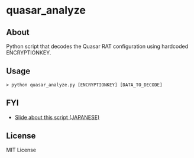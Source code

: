 # quasar_analyze

## About

Python script that decodes the Quasar RAT configuration using hardcoded ENCRYPTIONKEY.

## Usage

```
> python quasar_analyze.py [ENCRYPTIONKEY] [DATA_TO_DECODE]
```

## FYI

- [Slide about this script (JAPANESE)](https://speakerdeck.com/mopisec/analyzing-c-number-dot-net-malware)

## License

MIT License
